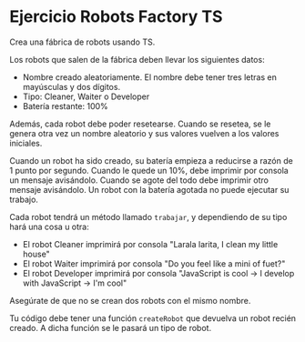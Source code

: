 # Ejercicio Robots Factory TS

Crea una fábrica de robots usando TS.

Los robots que salen de la fábrica deben llevar los siguientes datos:

- Nombre creado aleatoriamente. El nombre debe tener tres letras en mayúsculas y dos dígitos.
- Tipo: Cleaner, Waiter o Developer
- Batería restante: 100%

Además, cada robot debe poder resetearse. Cuando se resetea, se le genera otra vez un nombre aleatorio y sus valores vuelven a los valores iniciales.

Cuando un robot ha sido creado, su batería empieza a reducirse a razón de 1 punto por segundo. Cuando le quede un 10%, debe imprimir por consola un mensaje avisándolo. Cuando se agote del todo debe imprimir otro mensaje avisándolo. Un robot con la batería agotada no puede ejecutar su trabajo.

Cada robot tendrá un método llamado `trabajar`, y dependiendo de su tipo hará una cosa u otra:

- El robot Cleaner imprimirá por consola "Larala larita, I clean my little house"
- El robot Waiter imprimirá por consola "Do you feel like a mini of fuet?"
- El robot Developer imprimirá por consola "JavaScript is cool -> I develop with JavaScript -> I'm cool"

Asegúrate de que no se crean dos robots con el mismo nombre.

Tu código debe tener una función `createRobot` que devuelva un robot recién creado. A dicha función se le pasará un tipo de robot.
